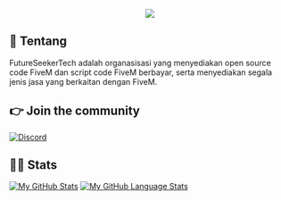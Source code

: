 <p align="center">
  <img src="https://cdn.discordapp.com/attachments/1078837522882367508/1114897951177855059/fstech_logo.png">
</p>

## 👋 Tentang
FutureSeekerTech adalah organasisasi yang menyediakan open source code FiveM dan script code FiveM berbayar, serta menyediakan segala jenis jasa yang berkaitan dengan FiveM.

## 👉 Join the community
[![Discord](https://img.shields.io/badge/Discord-%237289DA.svg?style=for-the-badge&logo=discord&logoColor=white)](https://discord.gg/TRwcswBhg3)

## 👨‍💻 Stats
[![My GitHub Stats](https://github-readme-stats.vercel.app/api/?username=alfaritsii&count_private=true&theme=tokyonight&showicons=true)]()
[![My GitHub Language Stats](https://github-readme-stats.vercel.app/api/top-langs/?username=alfaritsii&langs_count=5&theme=tokyonight)]()
